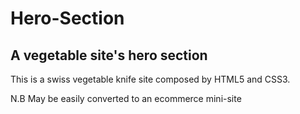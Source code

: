 # Hero-Section
## A vegetable site's hero section
This is a swiss vegetable knife site composed by HTML5 and CSS3.

   N.B May be easily converted to an ecommerce mini-site
